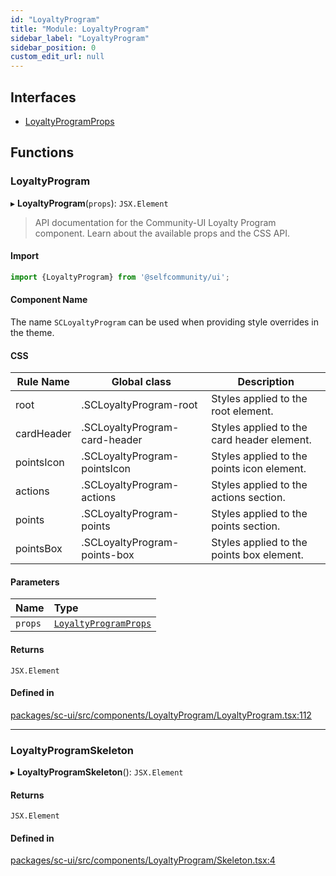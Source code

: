 ```yaml
---
id: "LoyaltyProgram"
title: "Module: LoyaltyProgram"
sidebar_label: "LoyaltyProgram"
sidebar_position: 0
custom_edit_url: null
---
```


## Interfaces

- [LoyaltyProgramProps](../interfaces/LoyaltyProgram.LoyaltyProgramProps.md)

## Functions

### LoyaltyProgram

▸ **LoyaltyProgram**(`props`): `JSX.Element`

> API documentation for the Community-UI Loyalty Program component. Learn about the available props and the CSS API.

#### Import

```jsx
import {LoyaltyProgram} from '@selfcommunity/ui';
```

#### Component Name

The name `SCLoyaltyProgram` can be used when providing style overrides in the theme.

#### CSS

|Rule Name|Global class|Description|
|---|---|---|
|root|.SCLoyaltyProgram-root|Styles applied to the root element.|
|cardHeader|.SCLoyaltyProgram-card-header|Styles applied to the card header element.|
|pointsIcon|.SCLoyaltyProgram-pointsIcon|Styles applied to the points icon element.|
|actions|.SCLoyaltyProgram-actions|Styles applied to the actions section.|
|points|.SCLoyaltyProgram-points|Styles applied to the points section.|
|pointsBox|.SCLoyaltyProgram-points-box|Styles applied to the points box element.|

#### Parameters

| Name | Type |
| :------ | :------ |
| `props` | [`LoyaltyProgramProps`](../interfaces/LoyaltyProgram.LoyaltyProgramProps.md) |

#### Returns

`JSX.Element`

#### Defined in

[packages/sc-ui/src/components/LoyaltyProgram/LoyaltyProgram.tsx:112](https://github.com/selfcommunity/community-ui/blob/f8d581a/packages/sc-ui/src/components/LoyaltyProgram/LoyaltyProgram.tsx#L112)

___

### LoyaltyProgramSkeleton

▸ **LoyaltyProgramSkeleton**(): `JSX.Element`

#### Returns

`JSX.Element`

#### Defined in

[packages/sc-ui/src/components/LoyaltyProgram/Skeleton.tsx:4](https://github.com/selfcommunity/community-ui/blob/f8d581a/packages/sc-ui/src/components/LoyaltyProgram/Skeleton.tsx#L4)
